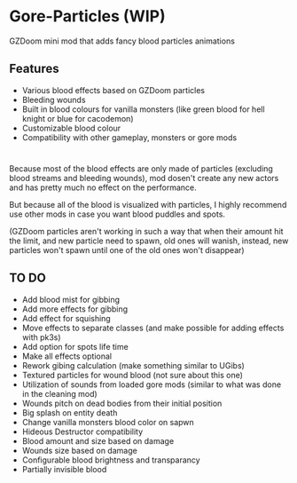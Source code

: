 # Gore-Particles (WIP)
GZDoom mini mod that adds fancy blood particles animations

## Features

* Various blood effects based on GZDoom particles
* Bleeding wounds
* Built in blood colours for vanilla monsters (like green blood for hell knight or blue for cacodemon)
* Customizable blood colour
* Compatibility with other gameplay, monsters or gore mods
#

Because most of the blood effects are only made of particles (excluding blood streams and bleeding wounds), mod dosen't create any new actors and has pretty much no effect on the performance.

But because all of the blood is visualized with particles, I highly recommend use other mods in case you want blood puddles and spots.

(GZDoom particles aren't working in such a way that when their amount hit the limit, and new particle need to spawn, old ones will wanish, instead, new particles won't spawn until one of the old ones won't disappear)

## TO DO

* Add blood mist for gibbing
* Add more effects for gibbing
* Add effect for squishing
* Move effects to separate classes (and make possible for adding effects with pk3s)
* Add option for spots life time
* Make all effects optional
* Rework gibing calculation (make something similar to UGibs)
* Textured particles for wound blood (not sure about this one)
* Utilization of sounds from loaded gore mods (similar to what was done in the cleaning mod)
* Wounds pitch on dead bodies from their initial position
* Big splash on entity death
* Change vanilla monsters blood color on sapwn
* Hideous Destructor compatibility
* Blood amount and size based on damage
* Wounds size based on damage
* Configurable blood brightness and transparancy
* Partially invisible blood
